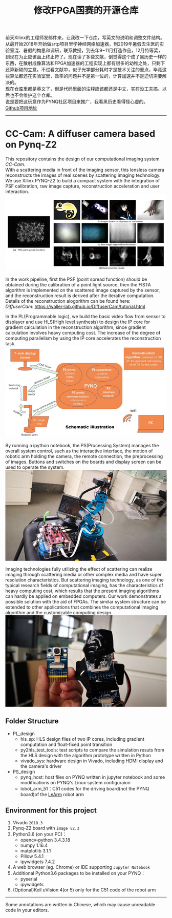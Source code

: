 ﻿---
title: "修改FPGA国赛的开源仓库"
layout: post
categories: MyWorks
tags:
  - FPGA
  - Computational Imaging
---
前天XIlinx的工程师发邮件来，让我改一下仓库，写英文的说明和调整文件结构。  
从最开始2018年开始做srtp项目里学神经网络加速器，到2019年暑假去生医的实验室混、暑假的构思和调研，联系教授，到去年9~11月打造作品，12月特等奖，
到现在为止应该画上终止符了。现在读了多些文献，倒觉得这个成了黑历史一样的东西，在散射成像算法和FPGA加速器的工程实现上都有很多的幼稚之处，只剩下还算新颖的立意。不过看文献中，似乎光学部分耗时才是技术关注的重点，毕竟这些算法都还在实验室里，效率的问题并不是第一位的，计算加速并不是迫切需要解决的。  
现在仓库里都是英文了，但是代码里面的注释应该都还是中文，实在没工夫搞。以后也不会维护这个仓库。  
说是要把这玩意作为PYNQ社区项目来推广，我看黑历史看得怪心虚的。  
[Github项目地址](https://github.com/Springbone/CC-Cam)

---
# CC-Cam: A diffuser camera based on Pynq-Z2

This repository contains the design of our computational imaging system *CC-Cam*.  
With a scattering media in front of the imaging sensor, this lensless camera reconstructs the images of real scenes by scattering imaging technology. We use Xilinx PYNQ-Z2 to build a compact system with the integration of PSF calibration, raw image capture, reconstruction acceleration and user interaction.   
![](https://github.com/Springbone/CC-Cam/blob/master//brief_introduction.png)

In the work pipeline, first the PSF (point spread function) should be obtained during the calibration of a point light source, then the FISTA algorithm is implemented on the scattered image captured by the sensor, and the reconstruction result is derived after the iterative computation.  
Details of the reconstruction alogorithm can be found here:  
*DiffuserCam*: https://waller-lab.github.io/DiffuserCam/tutorial.html

In the PL(Programmable logic), we build the basic video flow from sensor to displayer and  use HLS(High level synthesis) to design the IP core for gradient calculation in the reconstruction algorithm, since gradient calculation involves heavy computing cost. The increase of the degree of computing parallelism by using the IP core accelerates the reconstruction task.  
![](https://github.com/Springbone/CC-Cam/blob/master//schematic_illustration.png)

By running a ipython notebook, the PS(Processing System) manages the overall system control, such as the interactive interface, the motion of robotic arm holding the camera, the remote connection, the preprocessing of images. Buttons and switches on the boards and display screen can be used to operate the system.  
![](https://github.com/Springbone/CC-Cam/blob/master//general_picture.png)

Imaging technologies fully utilizing the effect of scattering can realize imaging through scattering media or other complex media and have super resolution characteristics. But scattering imaging technology, as one of the typical research fields of computational imaging, has the characteristics of heavy computing cost, which results that the present imaging algorithms can hardly be applied on embedded computers. Our work demonstrates a possible solution with the aid of FPGAs. The similar system structure can be extended to other applications that combines the computational imaging algorithm and the customizable computing design.  
![](https://github.com/Springbone/CC-Cam/blob/master//camera.png)

## Folder Structure
* PL_design
	+ hls_sp: HLS design files of two IP cores, including gradient computation and float-fixed point transition
	+ py2hls_test_tools: test scripts to compare the simulation resuts from the HLS design with the algorithm prototype written in Python  
	+ vivado_sys: hardware design in Vivado, including HDMI display and the camera's driver
* PS_design
	+ pynq_host: host files on PYNQ written in jupyter notebook  and some modifications on PYNQ's Linux system configuraion
	+ lobot_arm_51：C51 codes for the driving board(not the PYNQ board)of the [LeArm](https://www.lobot-robot.com/p_detail/18.html) robot arm    

## Environment for this project
1. Vivado `2018.3`<br>
2. Pynq-Z2 board with `image v2.3`<br>
3. Python3.6 (on your PC)：<br>
	- opencv-python 3.4.3.18<br>
	- numpy 1.16.4 <br>
	- matplotlib 3.1.1 <br>
	- Pillow 5.4.1<br>
	- ipywidgets 7.4.2<br>
4. A web browser (eg. Chrome) or IDE supporting `Jupyter Notebook`<br>
5. Additional Python3.6 packages to be installed on your PYNQ：<br>
	- pyserial<br>
	- ipywidgets<br>
6. (Optional)Keil uVision 4(or 5) only for the C51 code of the robot arm <br>

---
Some annotations are written in Chinese, which may cause unreadable code in your editors.
